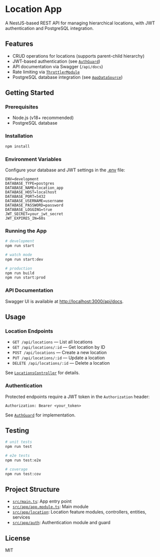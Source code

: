 # Location App

A NestJS-based REST API for managing hierarchical locations, with JWT authentication and PostgreSQL integration.

## Features

- CRUD operations for locations (supports parent-child hierarchy)
- JWT-based authentication (see [`AuthGuard`](src/app/auth/auth.guard.ts))
- API documentation via Swagger (`/api/docs`)
- Rate limiting via [`ThrottlerModule`](src/app/app.module.ts)
- PostgreSQL database integration (see [`AppDataSource`](src/app/data-source.ts))

## Getting Started

### Prerequisites

- Node.js (v18+ recommended)
- PostgreSQL database

### Installation

```bash
npm install
```

### Environment Variables

Configure your database and JWT settings in the [.env](.env) file:

```
ENV=development
DATABASE_TYPE=postgres
DATABASE_NAME=location_app
DATABASE_HOST=localhost
DATABASE_PORT=5432
DATABASE_USERNAME=username
DATABASE_PASSWORD=password
DATABASE_LOGGING=true
JWT_SECRET=your_jwt_secret
JWT_EXPIRES_IN=60s
```

### Running the App

```bash
# development
npm run start

# watch mode
npm run start:dev

# production
npm run build
npm run start:prod
```

### API Documentation

Swagger UI is available at [http://localhost:3000/api/docs](http://localhost:3000/api/docs).

## Usage

### Location Endpoints

- `GET /api/locations` — List all locations
- `GET /api/locations/:id` — Get location by ID
- `POST /api/locations` — Create a new location
- `PUT /api/locations/:id` — Update a location
- `DELETE /api/locations/:id` — Delete a location

See [`LocationsController`](src/app/location/controllers/locations.controller.ts) for details.

### Authentication

Protected endpoints require a JWT token in the `Authorization` header:

```
Authorization: Bearer <your_token>
```

See [`AuthGuard`](src/app/auth/auth.guard.ts) for implementation.

## Testing

```bash
# unit tests
npm run test

# e2e tests
npm run test:e2e

# coverage
npm run test:cov
```

## Project Structure

- [`src/main.ts`](src/main.ts): App entry point
- [`src/app/app.module.ts`](src/app/app.module.ts): Main module
- [`src/app/location`](src/app/location): Location feature modules, controllers, entities, services
- [`src/app/auth`](src/app/auth): Authentication module and guard

## License

MIT
